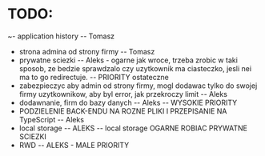# TODO:

~- application history -- Tomasz

- strona admina od strony firmy -- Tomasz
- prywatne sciezki -- Aleks - ogarne jak wroce, trzeba zrobic w taki sposob, ze bedzie sprawdzalo czy uzytkownik ma ciasteczko, jesli nei ma to go redirectuje. -- PRIORITY ostateczne
- zabezpieczyc aby admin od strony firmy, mogl dodawac tylko do swojej firmy uzytkownikow, aby byl error, jak przekroczy limit -- Aleks
- dodawnanie, firm do bazy danych -- Aleks -- WYSOKIE PRIORITY
- PODZIELENIE BACK-ENDU NA ROZNE PLIKI I PRZEPISANIE NA TypeScript -- Aleks
- local storage -- ALEKS -- local storage OGARNE ROBIAC PRYWATNE SCIEZKI
- RWD -- ALEKS - MALE PRIORITY
